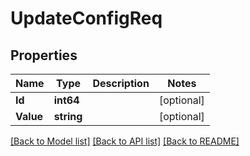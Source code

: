 # UpdateConfigReq

## Properties

Name | Type | Description | Notes
------------ | ------------- | ------------- | -------------
**Id** | **int64** |  | [optional] 
**Value** | **string** |  | [optional] 

[[Back to Model list]](../README.md#documentation-for-models) [[Back to API list]](../README.md#documentation-for-api-endpoints) [[Back to README]](../README.md)



